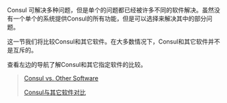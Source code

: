 
Consul 可解决多种问题，但是单个的问题都已经被许多不同的软件解决。虽然没有一个单个的系统提供Consul的所有功能，但是可以选择来解决其中的部分问题。

这一节我们将比较Consul和其它软件。在大多数情况下，Consul和其它软件并不是互斥的。

查看左边的导航了解Consul和其它指定软件的比较。

> [Consul vs. Other Software](https://www.consul.io/intro/vs/index.html)
> 
> [Consul与其它软件对比](http://consul.la/intro/consul-vs-other-software)